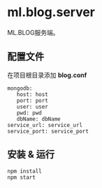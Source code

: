 # ml.blog.server
ML.BLOG服务端。



## 配置文件

在项目根目录添加 **blog.conf**

```
mongodb:
   host: host
   port: port
   user: user
   pwd: pwd
   dbName: dbName
service_url: service_url
service_port: service_port
```



## 安装 & 运行

```
npm install
npm start
```

